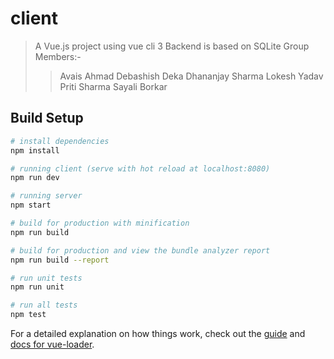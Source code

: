 # client

> A Vue.js project using vue cli 3
> Backend is based on SQLite
> Group Members:-
> > Avais Ahmad
> > Debashish Deka
> > Dhananjay Sharma
> > Lokesh Yadav
> > Priti Sharma
> > Sayali Borkar

## Build Setup

``` bash
# install dependencies
npm install

# running client (serve with hot reload at localhost:8080)
npm run dev

# running server
npm start

# build for production with minification
npm run build

# build for production and view the bundle analyzer report
npm run build --report

# run unit tests
npm run unit

# run all tests
npm test
```

For a detailed explanation on how things work, check out the [guide](http://vuejs-templates.github.io/webpack/) and [docs for vue-loader](http://vuejs.github.io/vue-loader).
